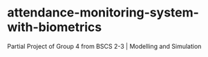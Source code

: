 # attendance-monitoring-system-with-biometrics
Partial Project of Group 4 from BSCS 2-3 | Modelling and Simulation
